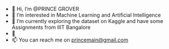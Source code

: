 - 👋 Hi, I’m @PRINCE GROVER
- 👀 I’m interested in Machine Learning and Artificial Intelligence 
- 🌱 I’m currently exploring the dataset on Kaggle and have some Assignments from IIIT Bangalore 
- 💞️ 
- 📫  You can reach me on princemain@gmail.com  

<!---
PRINCEMAIN/PRINCEMAIN is a ✨ special ✨ repository because its `README.md` (this file) appears on your GitHub profile.
You can click the Preview link to take a look at your changes.
--->
